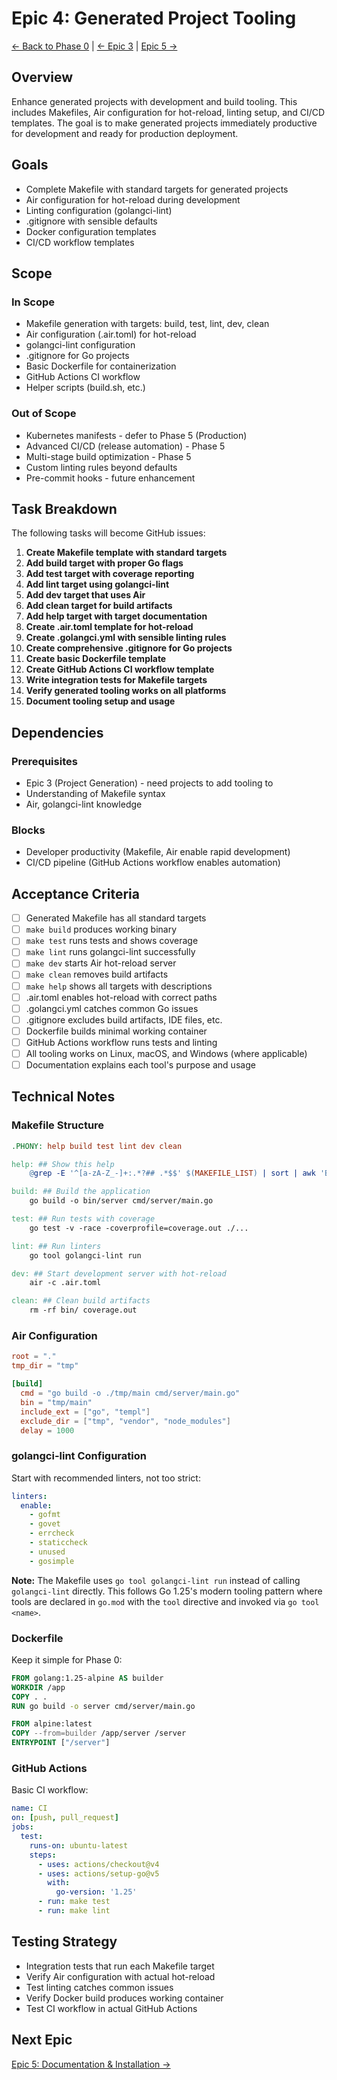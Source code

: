 # Epic 4: Generated Project Tooling

[← Back to Phase 0](../0-foundation.md) | [← Epic 3](./3-project-generation.md) | [Epic 5 →](./5-documentation.md)

## Overview

Enhance generated projects with development and build tooling. This includes Makefiles, Air configuration for hot-reload, linting setup, and CI/CD templates. The goal is to make generated projects immediately productive for development and ready for production deployment.

## Goals

- Complete Makefile with standard targets for generated projects
- Air configuration for hot-reload during development
- Linting configuration (golangci-lint)
- .gitignore with sensible defaults
- Docker configuration templates
- CI/CD workflow templates

## Scope

### In Scope

- Makefile generation with targets: build, test, lint, dev, clean
- Air configuration (.air.toml) for hot-reload
- golangci-lint configuration
- .gitignore for Go projects
- Basic Dockerfile for containerization
- GitHub Actions CI workflow
- Helper scripts (build.sh, etc.)

### Out of Scope

- Kubernetes manifests - defer to Phase 5 (Production)
- Advanced CI/CD (release automation) - Phase 5
- Multi-stage build optimization - Phase 5
- Custom linting rules beyond defaults
- Pre-commit hooks - future enhancement

## Task Breakdown

The following tasks will become GitHub issues:

1. **Create Makefile template with standard targets**
2. **Add build target with proper Go flags**
3. **Add test target with coverage reporting**
4. **Add lint target using golangci-lint**
5. **Add dev target that uses Air**
6. **Add clean target for build artifacts**
7. **Add help target with target documentation**
8. **Create .air.toml template for hot-reload**
9. **Create .golangci.yml with sensible linting rules**
10. **Create comprehensive .gitignore for Go projects**
11. **Create basic Dockerfile template**
12. **Create GitHub Actions CI workflow template**
13. **Write integration tests for Makefile targets**
14. **Verify generated tooling works on all platforms**
15. **Document tooling setup and usage**

## Dependencies

### Prerequisites

- Epic 3 (Project Generation) - need projects to add tooling to
- Understanding of Makefile syntax
- Air, golangci-lint knowledge

### Blocks

- Developer productivity (Makefile, Air enable rapid development)
- CI/CD pipeline (GitHub Actions workflow enables automation)

## Acceptance Criteria

- [ ] Generated Makefile has all standard targets
- [ ] `make build` produces working binary
- [ ] `make test` runs tests and shows coverage
- [ ] `make lint` runs golangci-lint successfully
- [ ] `make dev` starts Air hot-reload server
- [ ] `make clean` removes build artifacts
- [ ] `make help` shows all targets with descriptions
- [ ] .air.toml enables hot-reload with correct paths
- [ ] .golangci.yml catches common Go issues
- [ ] .gitignore excludes build artifacts, IDE files, etc.
- [ ] Dockerfile builds minimal working container
- [ ] GitHub Actions workflow runs tests and linting
- [ ] All tooling works on Linux, macOS, and Windows (where applicable)
- [ ] Documentation explains each tool's purpose and usage

## Technical Notes

### Makefile Structure

```makefile
.PHONY: help build test lint dev clean

help: ## Show this help
	@grep -E '^[a-zA-Z_-]+:.*?## .*$$' $(MAKEFILE_LIST) | sort | awk 'BEGIN {FS = ":.*?## "}; {printf "\033[36m%-20s\033[0m %s\n", $$1, $$2}'

build: ## Build the application
	go build -o bin/server cmd/server/main.go

test: ## Run tests with coverage
	go test -v -race -coverprofile=coverage.out ./...

lint: ## Run linters
	go tool golangci-lint run

dev: ## Start development server with hot-reload
	air -c .air.toml

clean: ## Clean build artifacts
	rm -rf bin/ coverage.out
```

### Air Configuration

```toml
root = "."
tmp_dir = "tmp"

[build]
  cmd = "go build -o ./tmp/main cmd/server/main.go"
  bin = "tmp/main"
  include_ext = ["go", "templ"]
  exclude_dir = ["tmp", "vendor", "node_modules"]
  delay = 1000
```

### golangci-lint Configuration

Start with recommended linters, not too strict:

```yaml
linters:
  enable:
    - gofmt
    - govet
    - errcheck
    - staticcheck
    - unused
    - gosimple
```

**Note:** The Makefile uses `go tool golangci-lint run` instead of calling `golangci-lint` directly. This follows Go 1.25's modern tooling pattern where tools are declared in `go.mod` with the `tool` directive and invoked via `go tool <name>`.

### Dockerfile

Keep it simple for Phase 0:

```dockerfile
FROM golang:1.25-alpine AS builder
WORKDIR /app
COPY . .
RUN go build -o server cmd/server/main.go

FROM alpine:latest
COPY --from=builder /app/server /server
ENTRYPOINT ["/server"]
```

### GitHub Actions

Basic CI workflow:

```yaml
name: CI
on: [push, pull_request]
jobs:
  test:
    runs-on: ubuntu-latest
    steps:
      - uses: actions/checkout@v4
      - uses: actions/setup-go@v5
        with:
          go-version: '1.25'
      - run: make test
      - run: make lint
```

## Testing Strategy

- Integration tests that run each Makefile target
- Verify Air configuration with actual hot-reload
- Test linting catches common issues
- Verify Docker build produces working container
- Test CI workflow in actual GitHub Actions

## Next Epic

[Epic 5: Documentation & Installation →](./5-documentation.md)
